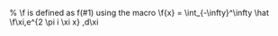 % \f is defined as f(#1) using the macro
\f{x} = \int_{-\infty}^\infty
    \hat \f\xi\,e^{2 \pi i \xi x}
    \,d\xi